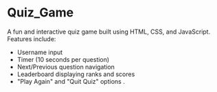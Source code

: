 # Quiz_Game
A fun and interactive quiz game built using HTML, CSS, and JavaScript. 
Features include: 
- Username input
- Timer (10 seconds per question)
- Next/Previous question navigation
- Leaderboard displaying ranks and scores
- "Play Again" and "Quit Quiz" options .

